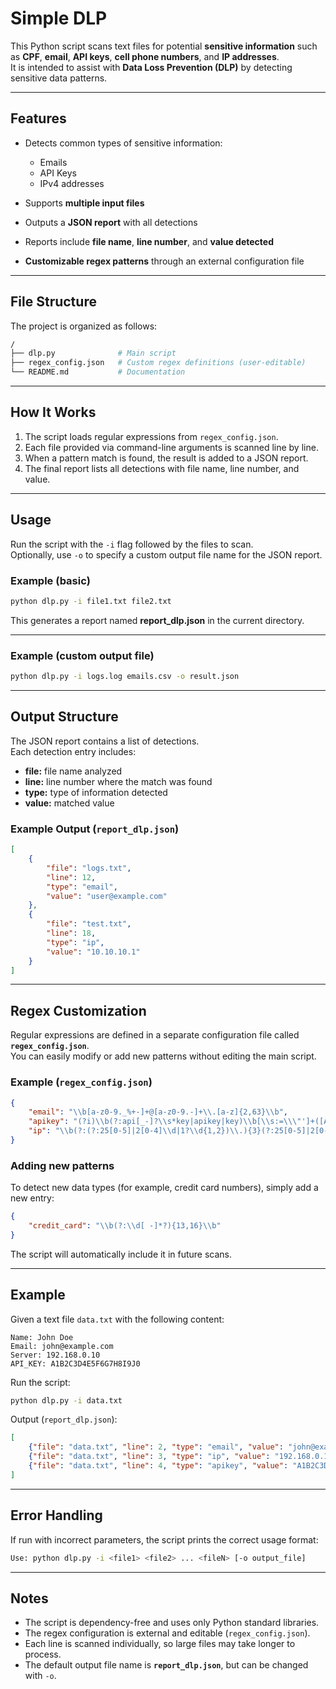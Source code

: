 # Simple DLP

This Python script scans text files for potential **sensitive information** such as **CPF**, **email**, **API keys**, **cell phone numbers**, and **IP addresses**.  
It is intended to assist with **Data Loss Prevention (DLP)** by detecting sensitive data patterns.

---

## Features

- Detects common types of sensitive information:
  - Emails
  - API Keys
  - IPv4 addresses

- Supports **multiple input files**
- Outputs a **JSON report** with all detections
- Reports include **file name**, **line number**, and **value detected**
- **Customizable regex patterns** through an external configuration file

---

## File Structure

The project is organized as follows:

```bash
/
├── dlp.py              # Main script
├── regex_config.json   # Custom regex definitions (user-editable)
└── README.md           # Documentation
```

---

## How It Works

1. The script loads regular expressions from `regex_config.json`.  
2. Each file provided via command-line arguments is scanned line by line.  
3. When a pattern match is found, the result is added to a JSON report.  
4. The final report lists all detections with file name, line number, and value.

---

## Usage

Run the script with the `-i` flag followed by the files to scan.  
Optionally, use `-o` to specify a custom output file name for the JSON report.

### Example (basic)

```bash
python dlp.py -i file1.txt file2.txt
```

This generates a report named **report_dlp.json** in the current directory.

---

### Example (custom output file)

```bash
python dlp.py -i logs.log emails.csv -o result.json
```

---

## Output Structure

The JSON report contains a list of detections.  
Each detection entry includes:

- **file:** file name analyzed  
- **line:** line number where the match was found  
- **type:** type of information detected  
- **value:** matched value

### Example Output (`report_dlp.json`)

```json
[
    {
        "file": "logs.txt",
        "line": 12,
        "type": "email",
        "value": "user@example.com"
    },
    {
        "file": "test.txt",
        "line": 18,
        "type": "ip",
        "value": "10.10.10.1"
    }
]
```

---

## Regex Customization

Regular expressions are defined in a separate configuration file called **`regex_config.json`**.  
You can easily modify or add new patterns without editing the main script.

### Example (`regex_config.json`)

```json
{
    "email": "\\b[a-z0-9._%+-]+@[a-z0-9.-]+\\.[a-z]{2,63}\\b",
    "apikey": "(?i)\\b(?:api[_-]?\\s*key|apikey|key)\\b[\\s:=\\\"']+([A-Za-z0-9\\-_./+=]{16,128})",
    "ip": "\\b(?:(?:25[0-5]|2[0-4]\\d|1?\\d{1,2})\\.){3}(?:25[0-5]|2[0-4]\\d|1?\\d{1,2})\\b"
}
```

### Adding new patterns

To detect new data types (for example, credit card numbers), simply add a new entry:

```json
{
    "credit_card": "\\b(?:\\d[ -]*?){13,16}\\b"
}
```

The script will automatically include it in future scans.

---

## Example

Given a text file `data.txt` with the following content:

```text
Name: John Doe
Email: john@example.com
Server: 192.168.0.10
API_KEY: A1B2C3D4E5F6G7H8I9J0
```

Run the script:

```bash
python dlp.py -i data.txt
```

Output (`report_dlp.json`):

```json
[
    {"file": "data.txt", "line": 2, "type": "email", "value": "john@example.com"},
    {"file": "data.txt", "line": 3, "type": "ip", "value": "192.168.0.10"},
    {"file": "data.txt", "line": 4, "type": "apikey", "value": "A1B2C3D4E5F6G7H8I9J0"}
]
```

---

## Error Handling

If run with incorrect parameters, the script prints the correct usage format:

```bash
Use: python dlp.py -i <file1> <file2> ... <fileN> [-o output_file]
```

---

## Notes

- The script is dependency-free and uses only Python standard libraries.  
- The regex configuration is external and editable (`regex_config.json`).  
- Each line is scanned individually, so large files may take longer to process.  
- The default output file name is **`report_dlp.json`**, but can be changed with `-o`.
